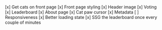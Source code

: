 [x] Get cats on front page
[x] Front page styling
[x] Header image
[x] Voting
[x] Leaderboard
[x] About page
[x] Cat paw cursor
[x] Metadata
[ ] Responsiveness
[x] Better loading state
[x] SSG the leaderboard once every couple of minutes